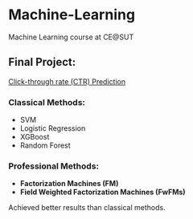 # Machine-Learning
Machine Learning course at CE@SUT


## Final Project: 
[Click-through rate (CTR) Prediction](https://armin-saadat.medium.com/final-ml-project-debb304f6de0)

### Classical Methods: 
- SVM
- Logistic Regression
- XGBoost 
- Random Forest<br />

### Professional Methods:
- **Factorization Machines (FM)**
- **Field Weighted Factorization Machines (FwFMs)** 

Achieved better results than classical methods.


